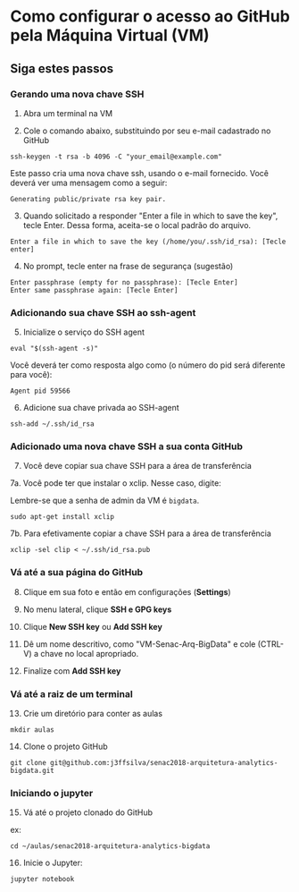 # Como configurar o acesso ao GitHub pela Máquina Virtual (VM)


## Siga estes passos


### Gerando uma nova chave SSH


1. Abra um terminal na VM


2. Cole o comando abaixo, substituindo por seu e-mail cadastrado no GitHub

```
ssh-keygen -t rsa -b 4096 -C "your_email@example.com"
```

Este passo cria uma nova chave ssh, usando o e-mail fornecido. Você deverá ver uma mensagem como a seguir:

```
Generating public/private rsa key pair.
```


3. Quando solicitado a responder "Enter a file in which to save the key", tecle Enter. Dessa forma, aceita-se o local padrão do arquivo.


```
Enter a file in which to save the key (/home/you/.ssh/id_rsa): [Tecle enter]
```


4. No prompt, tecle enter na frase de segurança (sugestão)

```
Enter passphrase (empty for no passphrase): [Tecle Enter]
Enter same passphrase again: [Tecle Enter]
```


### Adicionando sua chave SSH ao ssh-agent

5. Inicialize o serviço do SSH agent 

```
eval "$(ssh-agent -s)"
```

Você deverá ter como resposta algo como (o número do pid será diferente para você):

```
Agent pid 59566
```


6. Adicione sua chave privada ao SSH-agent

```
ssh-add ~/.ssh/id_rsa
```


### Adicionado uma nova chave SSH a sua conta GitHub

7. Você deve copiar sua chave SSH para a área de transferência


7a. Você pode ter que instalar o xclip. Nesse caso, digite:

Lembre-se que a senha de admin da VM é `bigdata`.


```
sudo apt-get install xclip
```

7b. Para efetivamente copiar a chave SSH para a área de transferência

```
xclip -sel clip < ~/.ssh/id_rsa.pub
```


### Vá até a sua página do GitHub

8. Clique em sua foto e então em configurações (**Settings**)


9. No menu lateral, clique **SSH e GPG keys**


10. Clique **New SSH key** ou **Add SSH key**


11. Dê um nome descritivo, como "VM-Senac-Arq-BigData" e cole (CTRL-V) a chave no local apropriado.


12. Finalize com **Add SSH key**


### Vá até a raiz de um terminal

13. Crie um diretório para conter as aulas

```
mkdir aulas
```


14. Clone o projeto GitHub

```
git clone git@github.com:j3ffsilva/senac2018-arquitetura-analytics-bigdata.git
```

### Iniciando o jupyter

15. Vá até o projeto clonado do GitHub

ex:

```
cd ~/aulas/senac2018-arquitetura-analytics-bigdata
```

16. Inicie o Jupyter:

```
jupyter notebook
```
